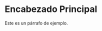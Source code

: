  <!DOCTYPE html>
<html>
<head> <title>Código Samurai</title>
</head>
<body>
    <h1>Encabezado Principal</h1>
	<p>Este es un párrafo de ejemplo.</p>
</body>
</html>
